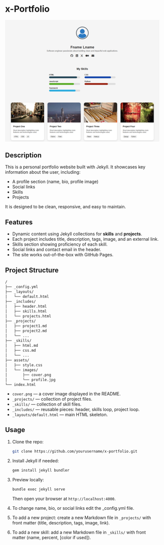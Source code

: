 # x-Portfolio

![Cover Image](./cover.png)

## Description

This is a personal portfolio website built with Jekyll. It showcases key information about the user, including:

- A profile section (name, bio, profile image)  
- Social links  
- Skills  
- Projects  

It is designed to be clean, responsive, and easy to maintain.  

## Features

- Dynamic content using Jekyll collections for **skills** and **projects**.  
- Each project includes title, description, tags, image, and an external link.  
- Skills section showing proficiency of each skill.  
- Social links and contact email in the header.  
- The site works out-of-the-box with GitHub Pages.

## Project Structure

```
/
├── _config.yml
├── _layouts/
│   └── default.html
├── _includes/
│   ├── header.html
│   ├── skills.html
│   └── projects.html
├── _projects/
│   ├── project1.md
│   ├── project2.md
│   └── ...
├── _skills/
│   ├── html.md
│   ├── css.md
│   └── ...
├── assets/
│   ├── style.css
│   └── images/
│       ├── cover.png
│       └── profile.jpg
└── index.html
```

- `cover.png` — a cover image displayed in the README.  
- `_projects/` — collection of project files.  
- `_skills/` — collection of skill files.  
- `_includes/` — reusable pieces: header, skills loop, project loop.  
- `_layouts/default.html` — main HTML skeleton.  

## Usage

1. Clone the repo:

   ```bash
   git clone https://github.com/yourusername/x-portfolio.git
   ```

2. Install Jekyll if needed:

   ```bash
   gem install jekyll bundler
   ```

3. Preview locally:

   ```bash
   bundle exec jekyll serve
   ```

   Then open your browser at `http://localhost:4000`.
4. To change name, bio, or social links edit the _config.yml file. 
5. To add a new project: create a new Markdown file in `_projects/` with front matter (title, description, tags, image, link).  
6. To add a new skill: add a new Markdown file in `_skills/` with front matter (name, percent, [color if used]).
